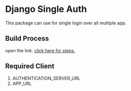 # Django Single Auth

This package can use for single login over all multiple app.

## Build Process
open the link.
[click here for steps.](https://packaging.python.org/tutorials/packaging-projects/#uploading-the-distribution-archives)

## Required Client
1. AUTHENTICATION_SERVER_URL
2. APP_URL
